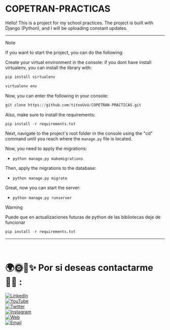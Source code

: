 # COPETRAN-PRACTICAS

Hello! This is a project for my school practices. The project is built with Django (Python), and I will be uploading constant updates. 

<hr/>

> [!NOTE]
> If you want to start the project, you can do the following:


Create your virtual environment in the console:
if you dont have install virtualenv, you can install the library with:
```python
pip install virtualenv
```
```python
virtualenv env
```

Now, you can enter the following in your console:
```python
git clone https://github.com/titooUvU/COPETRAN-PRACTICAS.git
```

Also, make sure to install the requirements:
```python
pip install -r requirements.txt
```

Next, navigate to the project's root folder in the console using the "cd" command until you reach where the `manage.py` file is located.

Now, you need to apply the migrations:
- `python manage.py makemigrations`

Then, apply the migrations to the database:
- `python manage.py migrate`

Great, now you can start the server:
- `python manage.py runserver`

> [!WARNING]
> Puede que en actualizaciones futuras de python de las bibliotecas deje de funcionar

```python
pip install -r requirements.txt
```
<hr/>

<br/>

# 🌍🌞🌃✨ Por si deseas contactarme 👨‍💻 :

[![LinkedIn](https://img.shields.io/badge/LinkedIn-Miguel_Angel_Diaz-0077B5?style=for-the-badge&logo=linkedin&logoColor=white&labelColor=101010)](https://www.linkedin.com/in/miguel-angel-diaz-858379297/)
<br/>
[![YouTube](https://img.shields.io/badge/YouTube-titooo-FF0000?style=for-the-badge&logo=youtube&logoColor=white&labelColor=101010)](https://www.youtube.com/channel/UC7TggInDtfL8HXmFeVtvSIg)
<br/>
[![Twitter](https://img.shields.io/badge/Twitter-@titooo159-1DA1F2?style=for-the-badge&logo=twitter&logoColor=white&labelColor=101010)](https://twitter.com/titooo159)
<br/>
[![Instagram](https://img.shields.io/badge/Instagram-@titoo.uvu-E4405F?style=for-the-badge&logo=instagram&logoColor=white&labelColor=101010)](https://www.instagram.com/titoo.uvu/)
<br/>
[![Web](https://img.shields.io/badge/Mi_Web!-Aun_no_disponible-14a1f0?style=for-the-badge&logo=dev.to&logoColor=white&labelColor=101010)](#)
<br/>
[![Email](https://img.shields.io/badge/miguelitodiaz169@gmail.com-MI_CORREO_PERSONAL-D14836?style=for-the-badge&logo=gmail&logoColor=white&labelColor=101010)](mailto:miguelitodiaz169@gmail.com)


